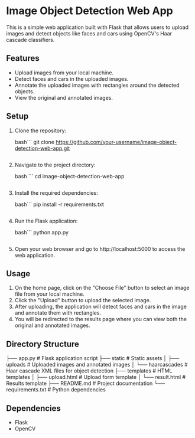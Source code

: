 # Image Object Detection Web App

This is a simple web application built with Flask that allows users to upload images and detect objects like faces and cars using OpenCV's Haar cascade classifiers.

## Features

- Upload images from your local machine.
- Detect faces and cars in the uploaded images.
- Annotate the uploaded images with rectangles around the detected objects.
- View the original and annotated images.

## Setup

1. Clone the repository:

    bash```
    git clone https://github.com/your-username/image-object-detection-web-app.git
    ```

2. Navigate to the project directory:

   bash ```
    cd image-object-detection-web-app
    ```

3. Install the required dependencies:

    bash```
    pip install -r requirements.txt
    ```

4. Run the Flask application:

    bash```
    python app.py
    ```

5. Open your web browser and go to http://localhost:5000 to access the web application.

## Usage

1. On the home page, click on the "Choose File" button to select an image file from your local machine.
2. Click the "Upload" button to upload the selected image.
3. After uploading, the application will detect faces and cars in the image and annotate them with rectangles.
4. You will be redirected to the results page where you can view both the original and annotated images.

## Directory Structure

├── app.py # Flask application script
├── static # Static assets
│ ├── uploads # Uploaded images and annotated images
│ └── haarcascades # Haar cascade XML files for object detection
├── templates # HTML templates
│ ├── upload.html # Upload form template
│ └── result.html # Results template
├── README.md # Project documentation
└── requirements.txt # Python dependencies


## Dependencies

- Flask
- OpenCV

